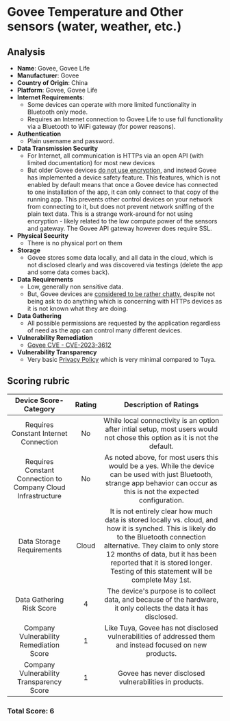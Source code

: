 # Govee Temperature and Other sensors (water, weather, etc.)
## Analysis
- **Name**: Govee, Govee Life
- **Manufacturer**: Govee
- **Country of Origin**: China
- **Platform**: Govee, Govee Life
- **Internet Requirements**:
    - Some devices can operate with more limited functionality in Bluetooth only mode.  
    - Requires an Internet connection to Govee Life to use full functionality via a Bluetooth to WiFi gateway (for power reasons).
- **Authentication**
    - Plain username and password.  
- **Data Transmission Security**
    - For Internet, all communication is HTTPs via an open API (with limited documentation) for most new devices
    - But older Govee devices [do not use encryption](https://community.home-assistant.io/t/security-concerns-with-govee-devices-seeking-solutions-and-alternatives-h5072-h5075/683314/2), and instead Govee has implemented a device safety feature.  This features, which is not enabled by default means that once a Govee device has connected to one installation of the app, it can only connect to that copy of the running app.  This prevents other control devices on your network from connecting to it, but does not prevent network sniffing of the plain text data.  This is a strange work-around for not using encryption - likely related to the low compute power of the sensors and gateway.  The Govee API gateway however does require SSL.
- **Physical Security**
    - There is no physical port on them
- **Storage**
  - Govee stores some data locally, and all data in the cloud, which is not disclosed clearly and was discovered via testings (delete the app and some data comes back).
- **Data Requirements**
    - Low, generally non sensitive data.
    - But, Govee devices are [considered to be rather chatty](https://hal.science/hal-04936304/), despite not being ask to do anything which is concerning with HTTPs devices as it is not known what they are doing.  
- **Data Gathering**
  - All possible permissions are requested by the application regardless of need as the app can control many different devices.  
- **Vulnerability Remediation**
    - [Govee CVE - CVE-2023-3612](https://nvd.nist.gov/vuln/detail/CVE-2023-3612)  
- **Vulnerability Transparency**
  - Very basic [Privacy Policy](https://us.govee.com/pages/privacy-policy?srsltid=AfmBOoos77IPMaQoDdTlP_Xt3Wt2d-gZVVijfFM5jtmRVmissv2iA5hi) which is very minimal compared to Tuya.

## Scoring rubric
| Device Score-Category |  Rating | Description of Ratings | 
| :---: | :---: | :---: | 
| Requires Constant Internet Connection | No | While local connectivity is an option after intial setup, most users would not chose this option as it is not the default. |
| Requires Constant Connection to Company Cloud Infrastructure | No | As noted above, for most users this would be a yes.  While the device can be used with just Bluetooth, strange app behavior can occur as this is not the expected configuration. |
| Data Storage Requirements | Cloud | It is not entirely clear how much data is stored locally vs. cloud, and how it is synched.  This is likely do to the Bluetooth connection alternative.  They claim to only store 12 months of data, but it has been reported that it is stored longer.  Testing of this statement will be complete May 1st. |
| Data Gathering Risk Score | 4 | The device's purpose is to collect data, and because of the hardware, it only collects the data it has disclosed. |
| Company Vulnerability Remediation Score | 1 | Like Tuya, Govee has not disclosed vulnerabilities of addressed them and instead focused on new products. |
| Company Vulnerability Transparency Score | 1 | Govee has never disclosed vulnerabilities in products. | 

### Total Score: 6
